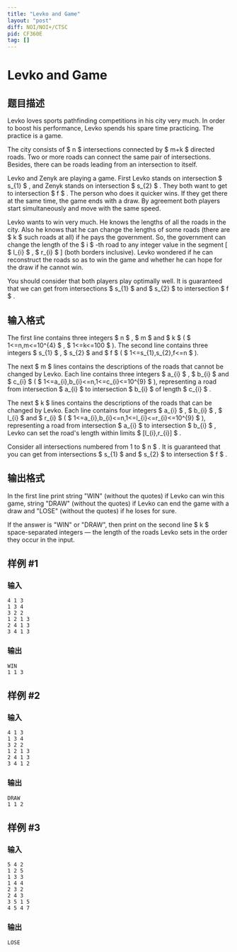 ```yaml
---
title: "Levko and Game"
layout: "post"
diff: NOI/NOI+/CTSC
pid: CF360E
tag: []
---
```


# Levko and Game

## 题目描述

Levko loves sports pathfinding competitions in his city very much. In order to boost his performance, Levko spends his spare time practicing. The practice is a game.

The city consists of $ n $ intersections connected by $ m+k $ directed roads. Two or more roads can connect the same pair of intersections. Besides, there can be roads leading from an intersection to itself.

Levko and Zenyk are playing a game. First Levko stands on intersection $ s_{1} $ , and Zenyk stands on intersection $ s_{2} $ . They both want to get to intersection $ f $ . The person who does it quicker wins. If they get there at the same time, the game ends with a draw. By agreement both players start simultaneously and move with the same speed.

Levko wants to win very much. He knows the lengths of all the roads in the city. Also he knows that he can change the lengths of some roads (there are $ k $ such roads at all) if he pays the government. So, the government can change the length of the $ i $ -th road to any integer value in the segment \[ $ l_{i} $ , $ r_{i} $ \] (both borders inclusive). Levko wondered if he can reconstruct the roads so as to win the game and whether he can hope for the draw if he cannot win.

You should consider that both players play optimally well. It is guaranteed that we can get from intersections $ s_{1} $ and $ s_{2} $ to intersection $ f $ .

## 输入格式

The first line contains three integers $ n $ , $ m $ and $ k $ ( $ 1<=n,m<=10^{4} $ , $ 1<=k<=100 $ ). The second line contains three integers $ s_{1} $ , $ s_{2} $ and $ f $ ( $ 1<=s_{1},s_{2},f<=n $ ).

The next $ m $ lines contains the descriptions of the roads that cannot be changed by Levko. Each line contains three integers $ a_{i} $ , $ b_{i} $ and $ c_{i} $ ( $ 1<=a_{i},b_{i}<=n,1<=c_{i}<=10^{9} $ ), representing a road from intersection $ a_{i} $ to intersection $ b_{i} $ of length $ c_{i} $ .

The next $ k $ lines contains the descriptions of the roads that can be changed by Levko. Each line contains four integers $ a_{i} $ , $ b_{i} $ , $ l_{i} $ and $ r_{i} $ ( $ 1<=a_{i},b_{i}<=n,1<=l_{i}<=r_{i}<=10^{9} $ ), representing a road from intersection $ a_{i} $ to intersection $ b_{i} $ , Levko can set the road's length within limits $ [l_{i},r_{i}] $ .

Consider all intersections numbered from 1 to $ n $ . It is guaranteed that you can get from intersections $ s_{1} $ and $ s_{2} $ to intersection $ f $ .

## 输出格式

In the first line print string "WIN" (without the quotes) if Levko can win this game, string "DRAW" (without the quotes) if Levko can end the game with a draw and "LOSE" (without the quotes) if he loses for sure.

If the answer is "WIN" or "DRAW", then print on the second line $ k $ space-separated integers — the length of the roads Levko sets in the order they occur in the input.

## 样例 #1

### 输入

```
4 1 3
1 3 4
3 2 2
1 2 1 3
2 4 1 3
3 4 1 3

```

### 输出

```
WIN
1 1 3 
```

## 样例 #2

### 输入

```
4 1 3
1 3 4
3 2 2
1 2 1 3
2 4 1 3
3 4 1 2

```

### 输出

```
DRAW
1 1 2 
```

## 样例 #3

### 输入

```
5 4 2
1 2 5
1 3 3
1 4 4
2 3 2
2 4 3
3 5 1 5
4 5 4 7

```

### 输出

```
LOSE

```

